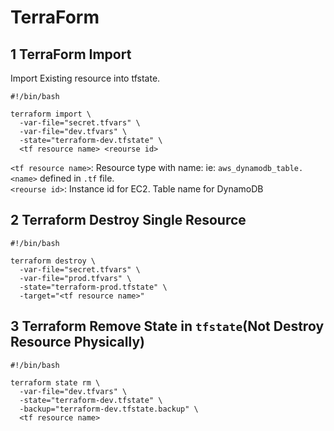 # TerraForm
## 1 TerraForm Import
Import Existing resource into tfstate.
```shell script
#!/bin/bash

terraform import \
  -var-file="secret.tfvars" \
  -var-file="dev.tfvars" \
  -state="terraform-dev.tfstate" \
  <tf resource name> <reourse id>
```
`<tf resource name>`: Resource type with name: ie: `aws_dynamodb_table.<name>` defined in `.tf` file.<br>
`<reourse id>`: Instance id for EC2. Table name for DynamoDB

## 2 Terraform Destroy Single Resource
```shell script
#!/bin/bash

terraform destroy \
  -var-file="secret.tfvars" \
  -var-file="prod.tfvars" \
  -state="terraform-prod.tfstate" \
  -target="<tf resource name>"
```

## 3 Terraform Remove State in `tfstate`(Not Destroy Resource Physically)
```shell script
#!/bin/bash

terraform state rm \
  -var-file="dev.tfvars" \
  -state="terraform-dev.tfstate" \
  -backup="terraform-dev.tfstate.backup" \
  <tf resource name>
```
